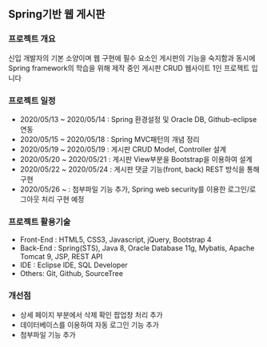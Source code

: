 ## Spring기반 웹 게시판 

### 프로젝트 개요
 신입 개발자의 기본 소양이며 웹 구현에 필수 요소인 게시판의 기능을 숙지함과 동시에 Spring framework의 학습을 위해 제작 중인 게시판 CRUD 웹사이트 1인 프로젝트 입니다

### 프로젝트 일정
- 2020/05/13 ~ 2020/05/14 : Spring 환경설정 및 Oracle DB, Github-eclipse연동
- 2020/05/15 ~ 2020/05/18 : Spring MVC패턴의 개념 정리
- 2020/05/19 ~ 2020/05/19 : 게시판 CRUD Model, Controller 설계
- 2020/05/20 ~ 2020/05/21 : 게시판 View부분을 Bootstrap을 이용하여 설계
- 2020/05/22 ~ 2020/05/24 : 게시판 댓글 기능(front, back) REST 방식을 통해 구현
- 2020/05/26 ~            : 첨부파일 기능 추가, Spring web security를 이용한 로그인/로그아웃 처리 구현 예정

### 프로젝트 활용기술
- Front-End : HTML5, CSS3, Javascript, jQuery, Bootstrap 4
- Back-End : Spring(STS), Java 8, Oracle Database 11g, Mybatis, Apache Tomcat 9, JSP, REST API
- IDE : Eclipse IDE, SQL Developer
- Others: Git, Github, SourceTree

### 개선점
- 상세 페이지 부분에서 삭제 확인 팝업창 처리 추가
- 데이터베이스를 이용하여 자동 로그인 기능 추가
- 첨부파일 기능 추가
